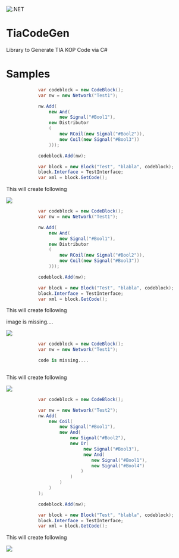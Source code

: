 ![.NET](https://github.com/dotnetprojects/TiaCodeGen/workflows/.NET/badge.svg)

# TiaCodeGen
Library to Generate TIA KOP Code via C#

# Samples

```csharp
            var codeblock = new CodeBlock();
            var nw = new Network("Test1");

            nw.Add(
                new And(
                    new Signal("#Bool1"),
                new Distributor
                (
                    new RCoil(new Signal("#Bool2")),
                    new Coil(new Signal("#Bool3"))
                )));

            codeblock.Add(nw);

            var block = new Block("Test", "blabla", codeblock);
            block.Interface = TestInterface;
            var xml = block.GetCode();
```

This will create following

![](sample1.png)

```csharp
            var codeblock = new CodeBlock();
            var nw = new Network("Test1");

            nw.Add(
                new And(
                    new Signal("#Bool1"),
                new Distributor
                (
                    new RCoil(new Signal("#Bool2")),
                    new Coil(new Signal("#Bool3"))
                )));

            codeblock.Add(nw);

            var block = new Block("Test", "blabla", codeblock);
            block.Interface = TestInterface;
            var xml = block.GetCode();
```

This will create following

image is missing....

![](sampleXXX.png)


```csharp
            var codeblock = new CodeBlock();
            var nw = new Network("Test1");

            code is missing....
            
```

This will create following

![](sample2.png)

```csharp
            var codeblock = new CodeBlock();

            var nw = new Network("Test2");
            nw.Add(
                new Coil(
                    new Signal("#Bool1"),
                    new And(
                        new Signal("#Bool2"),
                        new Or(
                             new Signal("#Bool3"),
                             new And(
                                new Signal("#Bool1"),
                                new Signal("#Bool4")
                            )
                        )
                    )
                )
            );

            codeblock.Add(nw);

            var block = new Block("Test", "blabla", codeblock);
            block.Interface = TestInterface;
            var xml = block.GetCode();
```

This will create following

![](sample3.png)
